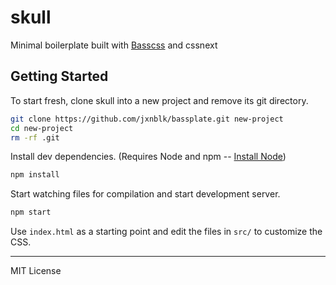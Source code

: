 # skull

Minimal boilerplate built with [Basscss](http://basscss.com) and cssnext

## Getting Started

To start fresh, clone skull into a new project and remove its git directory.

``` bash
git clone https://github.com/jxnblk/bassplate.git new-project
cd new-project
rm -rf .git
```

Install dev dependencies. (Requires Node and npm -- [Install Node](http://nodejs.org/download/))

``` bash
npm install
```

Start watching files for compilation and start development server.

``` bash
npm start
```

Use `index.html` as a starting point and edit the files in `src/` to customize the CSS.

---

MIT License

